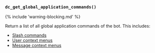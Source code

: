 ### `dc_get_global_application_commands()`

{% include 'warning-blocking.md' %}

Return a list of all global application commands of the bot. This includes:

- [Slash commands](/values/commands/slash-command.md)
- [User context menus](/values/commands/user-context-menu.md)
- [Message context menus](/values/commands/message-context-menu.md)